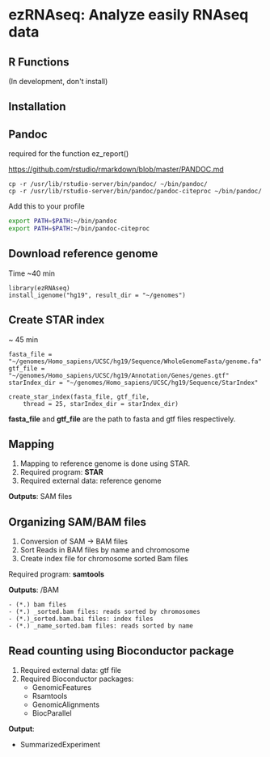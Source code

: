 ezRNAseq: Analyze easily RNAseq data
==================
    
R Functions
-----------
    
    
(In development, don't install)

Installation
-------------
     
## Pandoc
    
    
required for the function ez_report()
    
https://github.com/rstudio/rmarkdown/blob/master/PANDOC.md
   
   
   
```
cp -r /usr/lib/rstudio-server/bin/pandoc/ ~/bin/pandoc/
cp -r /usr/lib/rstudio-server/bin/pandoc/pandoc-citeproc ~/bin/pandoc/
```
    
    

   
Add this to your profile
     
     
```bash
export PATH=$PATH:~/bin/pandoc
export PATH=$PATH:~/bin/pandoc-citeproc
```
     
     
Download reference genome
-------------------
   
Time ~40 min
  
```
library(ezRNAseq)
install_igenome("hg19", result_dir = "~/genomes")
```
   
   
Create STAR index
-----------------
  
~ 45 min
    
```
fasta_file = "~/genomes/Homo_sapiens/UCSC/hg19/Sequence/WholeGenomeFasta/genome.fa"
gtf_file = "~/genomes/Homo_sapiens/UCSC/hg19/Annotation/Genes/genes.gtf"
starIndex_dir = "~/genomes/Homo_sapiens/UCSC/hg19/Sequence/StarIndex"

create_star_index(fasta_file, gtf_file, 
    thread = 25, starIndex_dir = starIndex_dir)
```
   
**fasta_file** and **gtf_file** are the path to fasta and gtf files respectively.
  
    
Mapping
--------------
     
     
1. Mapping to reference genome is done using STAR.
2. Required program: **STAR**
3. Required external data: reference genome
   
   
**Outputs**: SAM files

    
    
Organizing SAM/BAM files
-----------------------
   
   
1. Conversion of SAM -> BAM files
2. Sort Reads in BAM files by name and chromosome
3. Create index file for chromosome sorted Bam files
   
   
Required program: **samtools**

   
**Outputs**: /BAM  

    - (*.) bam files
    - (*.) _sorted.bam files: reads sorted by chromosomes
    - (*.)_sorted.bam.bai files: index files
    - (*.) _name_sorted.bam files: reads sorted by name
       
   
Read counting using Bioconductor package
---------------
    
    
1. Required external data: gtf file
2. Required Bioconductor packages: 
    - GenomicFeatures
    - Rsamtools
    - GenomicAlignments
    - BiocParallel
    
    
**Output**:  
   
- SummarizedExperiment
    

